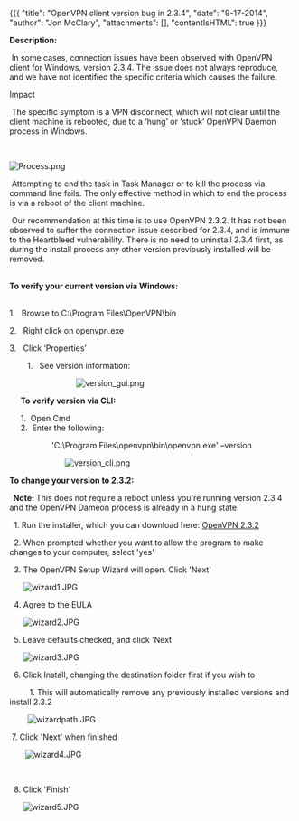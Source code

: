 {{{
  "title": "OpenVPN client version bug in 2.3.4",
  "date": "9-17-2014",
  "author": "Jon McClary",
  "attachments": [],
  "contentIsHTML": true
}}}

<strong>Description:</strong>
<p>&nbsp;In some cases, connection issues have been observed with OpenVPN client for Windows, version 2.3.4. The issue does not always reproduce, and we have not identified the specific criteria which causes the failure.</p>
Impact
<p>&nbsp;The specific symptom is a VPN disconnect, which will not clear until the client machine is rebooted, due to a ‘hung’ or ‘stuck’ OpenVPN Daemon process in Windows.</p>
<p>&nbsp;</p>
<p><img src="https://t3n.zendesk.com/attachments/token/Vwt21hq3g9dp2UVNrzPTrfdlL/?name=Process.png" alt="Process.png" />
</p>

<p>&nbsp;Attempting to end the task in Task Manager or to kill the process via command line fails. The only effective method in which to end the process is via a reboot of the client machine.</p>
<p>&nbsp;Our recommendation at this time is to use OpenVPN 2.3.2. It&nbsp;has not been observed to suffer the connection issue described for 2.3.4, and is immune to the Heartbleed vulnerability. There is no need to uninstall 2.3.4 first, as during the install
  process any other version previously installed will be removed.</p>
<p>
  <br /><strong>To verify your current version via Windows:</strong>
</p>
<p>
  <br />1. &nbsp; Browse to C:\Program Files\OpenVPN\bin</p>
<p>2. &nbsp; Right click on openvpn.exe</p>
<p>3. &nbsp; Click ‘Properties’</p>
<p>&nbsp; &nbsp; &nbsp; &nbsp; 1. &nbsp; See version information:</p>
<p>&nbsp; &nbsp; &nbsp; &nbsp; &nbsp; &nbsp; &nbsp; &nbsp; &nbsp; &nbsp; &nbsp; &nbsp; &nbsp; &nbsp; &nbsp;&nbsp;<img src="https://t3n.zendesk.com/attachments/token/o6C6NBssxDUJgPcWKrvGbu3Qz/?name=version_gui.png" alt="version_gui.png" />
</p>
<p>&nbsp; &nbsp; &nbsp;<strong>To verify version via CLI:</strong>
</p>
<p>&nbsp; &nbsp; &nbsp;1.  &nbsp;Open Cmd
  <br />&nbsp; &nbsp; &nbsp;2.  &nbsp;Enter the following:</p>
<p>&nbsp; &nbsp; &nbsp; &nbsp; &nbsp; &nbsp; &nbsp; &nbsp; &nbsp; &nbsp;'C:\Program Files\openvpn\bin\openvpn.exe' –version</p>
<p>&nbsp; &nbsp; &nbsp; &nbsp; &nbsp; &nbsp; &nbsp; &nbsp; &nbsp; &nbsp; &nbsp; &nbsp; &nbsp;<img src="https://t3n.zendesk.com/attachments/token/dNpUJZUr3w3AWVWJVIIE3iy8I/?name=version_cli.png" alt="version_cli.png" />
</p>

<p><strong>To change your version to 2.3.2:</strong>
</p>
<p><strong>&nbsp; Note: </strong>This does not require a reboot unless you're running version 2.3.4 and the OpenVPN Dameon process is already in a hung state.</p>
<p>&nbsp; 1. Run the installer, which you can download here:&nbsp;<a href="http://swupdate.openvpn.org/community/releases/openvpn-install-2.3.2-I006-i686.exe">OpenVPN 2.3.2</a>
</p>
<p>&nbsp; 2. When prompted whether you want to allow the program to make changes to your computer, select 'yes'</p>
<p>&nbsp; 3. The OpenVPN Setup Wizard will open. Click 'Next'</p>
<p>&nbsp; &nbsp; &nbsp;&nbsp;<img src="https://t3n.zendesk.com/attachments/token/QSRZuOWfHfBrjPwInbq4yxUr0/?name=wizard1.JPG" alt="wizard1.JPG" />
</p>
<p>&nbsp; 4. Agree to the EULA</p>
<p>&nbsp; &nbsp; &nbsp;&nbsp;<img src="https://t3n.zendesk.com/attachments/token/eC9hfzZQIkyAbKR2uXqXYZjkC/?name=wizard2.JPG" alt="wizard2.JPG" />
</p>
<p>&nbsp; 5. Leave defaults checked, and click 'Next'</p>
<p>&nbsp; &nbsp; &nbsp;&nbsp;<img src="https://t3n.zendesk.com/attachments/token/9BTuzjkA81tWyUZOrilkKSHSv/?name=wizard3.JPG" alt="wizard3.JPG" />
</p>
<p>&nbsp; 6. Click Install, changing the destination folder first if you wish to</p>
<p>&nbsp; &nbsp; &nbsp; &nbsp; &nbsp;1. This will automatically remove any previously installed versions and install 2.3.2</p>
<p>&nbsp; &nbsp; &nbsp; &nbsp;&nbsp;<img src="https://t3n.zendesk.com/attachments/token/bzLGlvyNhCsovu0wIqW2gd3SU/?name=wizardpath.JPG" alt="wizardpath.JPG" />
</p>

<p>&nbsp;7. Click 'Next' when finished </p>
<p>&nbsp; &nbsp; &nbsp; &nbsp;<img src="https://t3n.zendesk.com/attachments/token/kI90vpZAHQr8hrfrn7D836oxI/?name=wizard4.JPG" alt="wizard4.JPG" />
</p>
<p>&nbsp;</p>
<p>&nbsp; 8. Click 'Finish'</p>
<p>&nbsp; &nbsp; &nbsp;&nbsp;<img src="https://t3n.zendesk.com/attachments/token/tzRTqgLhAKUFQoxQFBgh02VbV/?name=wizard5.JPG" alt="wizard5.JPG" />
</p>


